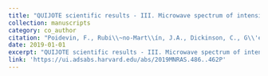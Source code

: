 ```yaml
---
title: "QUIJOTE scientific results - III. Microwave spectrum of intensity and polarization in the Taurus Molecular Cloud complex and L1527"
collection: manuscripts
category: co_author
citation: "Poidevin, F., Rubi\\~no-Mart\\ín, J.A., Dickinson, C., G\\'enova-Santos, R., Harper, S., Rebolo, R., Casaponsa, B., Pel\\'aez-Santos, A., Vignaga, R., Guidi, F., Ruiz-Granados, B., Tramonte, D., Vansyngel, F., Ashdown, M., Herranz, D., Hoyland, R., Lasenby, A., Mart\\textbackslash \\'nez-Gonz\\'alez, E., Piccirillo, L., & Watson, R.A. (2019). <i>textbackslash mnras</i> 486(1),  462-485. https://doi.org/10.1093/mnras/sty3462"
date: 2019-01-01
excerpt: "QUIJOTE scientific results - III. Microwave spectrum of intensity and polarization in the Taurus Molecular Cloud complex and L1527"
link: 'https://ui.adsabs.harvard.edu/abs/2019MNRAS.486..462P'
---
```

